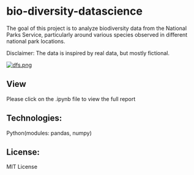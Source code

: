 # bio-diversity-datascience

The goal of this project is to analyze biodiversity data from the National Parks Service, particularly around various species observed in different national park locations.

Disclaimer: The data is inspired by real data, but mostly fictional. 

[![dfs.png](https://i.postimg.cc/P5mzMNgj/dfs.png)](https://postimg.cc/183qmRRC)

## View
Please click on the .ipynb file to view the full report

## Technologies: 

Python(modules: pandas, numpy)

## License: 

MIT License

